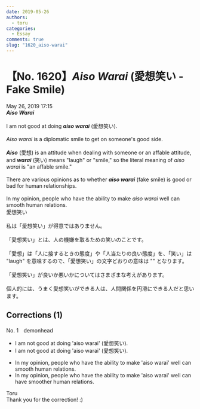 ```yaml
---
date: 2019-05-26
authors:
  - toru
categories:
  - Essay
comments: true
slug: "1620_aiso-warai"
---
```


# 【No. 1620】<strong><em>Aiso Warai</strong></em> (愛想笑い - Fake Smile)
<div class="date">May 26, 2019 17:15</div>
<div id="post"><div id="body_show_ori">
<strong><em>Aiso Warai</strong></em><br/><br/>I am not good at doing <strong><em>aiso warai</em></strong> (愛想笑い).<br/><br/><em>Aiso warai</em> is a diplomatic smile to get on someone's good side.<br/><br/><strong><em>Aiso</em></strong> (愛想) is an attitude when dealing with someone or an affable attitude, and <strong><em>warai</em></strong> (笑い) means "laugh" or "smile," so the literal meaning of <em>aiso warai</em> is "an affable smile."<br/><br/>There are various opinions as to whether <strong><em>aiso warai</em></strong> (fake smile) is good or bad for human relationships.<br/><br/>In my opinion, people who have the ability to make <em>aiso warai</em> well can smooth human relations.
</div></div>

<!-- more -->

<div id="post_ja"><div id="body_show_mo">
愛想笑い<br/><br/>私は「愛想笑い」が得意ではありません。<br/><br/>「愛想笑い」とは、人の機嫌を取るための笑いのことです。<br/><br/>「愛想」は「人に接するときの態度」や「人当たりの良い態度」を、「笑い」は "laugh" を意味するので、「愛想笑い」の文字どおりの意味は "" となります。<br/><br/>「愛想笑い」が良いか悪いかについてはさまざまな考えがあります。<br/><br/>個人的には、うまく愛想笑いができる人は、人間関係を円滑にできる人だと思います。
</div></div>

## Corrections (1)
<div id="block"><div class="first_name"> No. 1　<span class="just_name">demonhead</span></div><div id="block2">
<ul class="correction_field">
<li class="incorrect">I am not good at doing 'aiso warai' (愛想笑い).</li>
<li class="corrected correct">
I am not good at <span class="sline">doing </span>'aiso warai' (愛想笑い).
</li>
</ul>
<ul class="correction_field">
<li class="incorrect">In my opinion, people who have the ability to make 'aiso warai' well can smooth human relations.</li>
<li class="corrected correct">
In my opinion, people who have the ability to <span class="sline">make</span> 'aiso warai' well can have smoother human relations.
</li>
</ul>
</div><div class="name"><span class="just_name">Toru</span><br>
Thank you for the correction! :)
</div>
</div>
